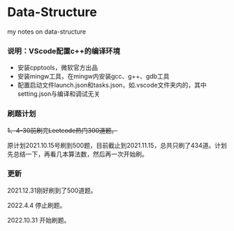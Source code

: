 # Data-Structure
my notes on data-structure

### 说明：VScode配置c++的编译环境
- 安装cpptools，微软官方出品
- 安装mingw工具，在mingw内安装gcc、g++、gdb工具
- 配置启动文件launch.json和tasks.json，如.vscode文件夹内的，其中setting.json与编译和调试无关


### 刷题计划
~~1、4-30前刷完Leetcode热门300道题。~~

原计划2021.10.15号刷到500题，目前截止到2021.11.15，总共只刷了434道。计划先总结一下，再看几本算法数，然后再一次开始刷。

### 更新

2021.12.31刚好刷到了500道题。

2022.4.4 停止刷题。

2022.10.31 开始刷题。